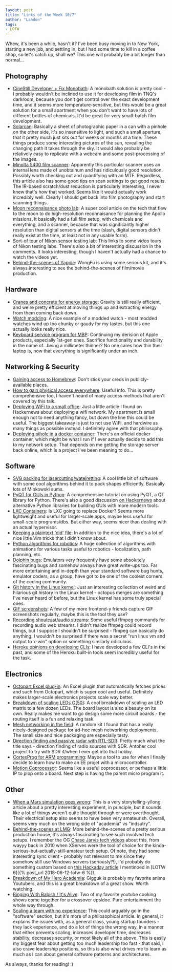 ```yaml
---
layout: post
title: "Links of the Week 10/7"
author: "Landon"
tags:
- LOTW
---
```


Whew, it's been a while, hasn't it? I've been busy moving in to New York, starting a new job, and settling in, but I had some time to kill in a coffee shop, so let's catch up, shall we? This one will probably be a bit longer than normal...

## Photography
- [CineStill Developer + Fix Monobath](https://www.japancamerahunter.com/2018/06/film-news-cinestill-release-developer-fix-bw-monobath/): A monobath solution is pretty cool - I probably wouldn't be inclined to use it for developing film in TNQ's darkroom, because you don't get control over the exact development time, and it seems more temperature-sensitive, but this would be a great solution for a small apartment when you don't want to have lots of different bottles of chemicals. It'd be great for very small-batch film development.
- [Solarcan](https://www.japancamerahunter.com/2018/06/camera-geekery-the-solarcan/): Basically a sheet of photographic paper in a can with a pinhole on the other side, it's so insensitive to light, and such a small aperture, that it pretty much just sits out for weeks or months at a time. These things produce some interesting pictures of the sun, revealing the changing path it takes through the sky. It would also probably be relatively easy to replicate with a webcam and some post-processing of the images.
- [Minolta 5400 film scanner](https://www.japancamerahunter.com/2018/07/guides-ultimate-scanning-guide-minolta-5400-meets-silverfast-8/): Apparently this particular scanner uses an internal lens made of unobtainum and has ridiculously good resolution. Possibly worth checking out and quantifying with an MTF. Regardless, this article also has some good tips on scan settings to get good results. The IR-based scratch/dust reduction is particularly interesting, I never knew that's how that worked. Seems like it would actually work incredibly well. Clearly I should get back into film photography and start scanning things.
- [Moon reconnaisance photo lab](https://hackaday.com/2018/08/02/the-photo-lab-that-flew-to-the-moon/): A super cool article on the tech that flew to the moon to do high-resolution reconnaisance for planning the Apollo missions. It basically had a full film setup, with chemicals and everything, and a scanner, because that was significantly higher resolution than digital sensors at the time (slash, digital sensors didn't really exist at the time, at least not in any usable form).
- [Sort-of tour of Nikon sensor testing lab](https://nikonrumors.com/2018/07/17/inside-nikons-secret-sensor-design-lab.aspx/): This links to some video tours of Nikon testing labs. There's also a bit of interesting discussion in the comments. It looks interesting, though I haven't actually had a chance to watch the videos yet.
- [Behind-the-scenes of Yappie](https://www.youtube.com/watch?v=_iGKNURtI9A): WongFu is using some serious kit, and it's always interesting to see the behind-the-scenes of film/movie production.

## Hardware
- [Cranes and concrete for energy storage](https://qz.com/1355672/stacking-concrete-blocks-is-a-surprisingly-efficient-way-to-store-energy/): Gravity is still really efficient, and we're pretty efficient at moving things up and extracting energy from them coming back down.
- [Watch modding](https://www.reddit.com/r/Watches/comments/8zou54/seiko_my_customized_seiko_5_on_the_adriatic_sea/?st=jjqkzdf9&sh=92e15175): A nice example of a modded watch - most modded watches wind up too chunky or gaudy for my tastes, but this one actually looks really nice.
- [Keyboard service program for MBP](https://www.apple.com/support/keyboard-service-program-for-macbook-and-macbook-pro/): Continuing my derision of Apple products, especially 1st-gen ones. Sacrifice functionality and durability in the name of...being a millimeter thinner? No one cares how thin their laptop is, now that everything is significantly under an inch.

## Networking & Security
- [Gaining access to Homebrew](https://medium.com/@vesirin/how-i-gained-commit-access-to-homebrew-in-30-minutes-2ae314df03ab): Don't stick your creds in publicly-available places.
- [How to gain physical access everywhere](https://www.youtube.com/watch?v=4YYvBLAF4T8): Useful info. This is pretty comprehensive too, I haven't heard of many access methods that aren't covered by this talk.
- [Deploying WiFi to a small office](https://triplebyte.com/blog/how-triplebyte-solved-its-office-wifi-problems): Just a little article I found on Hackernews about deploying a wifi network. My apartment is small enough not to need anything fancy, but down the line this could be useful. The biggest takeaway is just to not use WiFi, and hardwire as many things as possible instead. I definitely agree with that philosophy.
- [Deploying pihole in a docker container](https://hub.docker.com/r/pihole/pihole/): There's an official docker container, which might be what I run if I ever actually decide to add this to my network setup. That depends on me getting the storage server back online, which is a project I've been meaning to do...

## Software
- [SVG packing for lasercutting/watejretting](https://deepnest.io/): A cool little bit of software with some cool algorithms behind it to pack shapes efficiently. Basically lots of Minkowski sums.
- [PyQT for GUIs in Python](https://build-system.fman.io/pyqt5-tutorial): A comprehensive tutorial on using PyQT, a QT library for Python. There's also a good discussion [on Hackernews](https://news.ycombinator.com/item?id=18067684) about alternative Python libraries for building GUIs with more modern tools.
- [LXC Containers](https://news.ycombinator.com/item?id=17478195): Is LXC going to replace Docker? Seems more lightweight and useful for larger-scale apps, maybe less useful for small-scale programs/dbs. But either way, seems nicer than dealing with an actual hypervisor.
- [Keeping a plaintext 'did' file](https://theptrk.com/2018/07/11/did-txt-file/): In addition to the nice idea, there's a lot of nice little Vim tricks that I didn't know about.
- [Python algorithms for robotics](https://atsushisakai.github.io/PythonRobotics/#a-algorithm): A huge collection of algorithms with animations for various tasks useful to robotics - localization, path planning, etc.
- [Dolphin bugs](https://ppltoast.wordpress.com/2018/05/11/a-small-look-into-the-gamecubes-copy-filter/): Emulators very frequently have some absolutely fascinating bugs and somehow always have great write-ups too. Far more entertaining and in-depth than your standard software bug hunts, emulator coders, as a group, have got to be one of the coolest corners of the coding community.
- [Git history in the Linux kernel](https://www.destroyallsoftware.com/blog/2017/the-biggest-and-weirdest-commits-in-linux-kernel-git-history): Just an interesting collection of weird and hilarious git history in the Linux kernel - octopus merges are something I've never heard of before, but the Linux kernel has some truly special ones.
- [GIF screenshots](https://www.cockos.com/licecap/): A few of my more frontend-y friends capture GIF screenshots regularly, maybe this is the tool they use?
- [Recording shoutcast/audio streams](https://old.reddit.com/r/DataHoarder/comments/98sm3d/my_recording_of_a_radio_station_finally_came_in/?st=jl32ql00&sh=15e320e2): Some useful ffmpeg commands for recording audio web streams. I didn't realize ffmpeg could record things, but I suppose I shouldn't be surprised - ffmpeg can basically do anything. I wouldn't be surprised if there was a secret "run linux vm and output to x-win" option or something similarly ridiculous.
- [Heroku opinions on developing CLIs](https://medium.com/@jdxcode/12-factor-cli-apps-dd3c227a0e46): I have developed a few CLI's in the past, and some of the Heroku built-in tools seem incredibly useful for the task.

## Electronics
- [Octopart Excel plug-in](https://octopart.com/excel): An Excel plugin that automatically fetches prices and such from Octopart, which is super cool and useful. Definitely makes larger-scale electronics projects scale way better.
- [Breakdown of scaling LEDs O(50)](https://hackaday.com/2018/09/04/when-are-dumb-leds-the-smart-choice/): A cool breakdown of scaling an LED matrix to a few dozen LEDs. The board layout is also a beauty on its own. Really makes me want to go design some more circuit boards - the routing itself is a fun and relaxing task.
- [Mesh networking in the field](https://www.gotenna.com/pages/gotenna-pro-deployment-kit): A random kit I found that has a really nicely-designed package for ad-hoc mesh networking deployments. The small size and nice packaging are especially tasty.
- [Direction finding and passive radar with RTL-SDR](https://hackaday.com/2018/09/10/direction-finding-and-passive-radar-with-rtl-sdr/): Pretty much what the title says - direction finding of radio sources with SDR. Antoher cool project to try with SDR if/when I ever get into that hobby.
- [CortexProg for ARM programming](https://hackaday.com/2018/07/17/cortexprog-is-a-real-arm-twister/): Maybe a tool to use for when I finally decide to learn how to make an EE projet with a microcontroller.
- [Motion Coprocessor](https://hackaday.com/2018/08/18/a-motion-coprocessor-without-the-proprietary-layer/): Seems like a useful coprocessor, or perhaps a little IP to plop onto a board. Next step is having the parent micro program it.

## Other
- [When a Mars simulation goes wrong](https://www.theatlantic.com/science/archive/2018/06/mars-simulation-hi-seas-nasa-hawaii/553532/): This is a very storytelling-y/long article about a pretty interesting experiment, in principle, but it sounds like a lot of things weren't quite thought through or were overthought. Their electrical setup also seems to have been very amateurish. Overall, seems very much on the wrong side of "academia" vs "indsutry".
- [Behind-the-scenes at LMG](https://www.youtube.com/watch?v=eQED3tF8wuw): More behind-the-scenes of a pretty serious production house, it's always fascinating to see such involved tech setups. I remember the OG [Chase Jarvis tech videos](https://www.youtube.com/watch?v=Y-6EQo6it7Y) about this, from wayyy back in 2010 when XServes were the tool of choice for the kinda-serious-but-actually-still-amateur tech setup. Of note, they had some interesting sync client - probably not relevant to me since they somehow still use Windows servers (seriously?!), I'd probably do something custom based on [this Hackaday article](https://hackaday.com/2018/06/07/linux-fu-watch-that-filesystem/) I mentinoed in [LOTW 6]({% post_url 2018-06-12-lotw-6 %}).
- [Breakdown of My Hero Academia](https://www.youtube.com/watch?v=D3jjVsm99Ec): Gigguk is probably my favorite anime Youtubers, and this is a great breakdown of a great show. Worth watching.
- [Binging With Babish / It's Alive](https://www.youtube.com/watch?v=nMYopbutSgs): Two of my favorite youtube cooking shows come together for a crossover epsidoe. Pure entertainment the whole way through.
- [Scaling a team with no experience](https://stephenmann.io/post/dont-do-this-in-production/): This could arguably go in the "software" section, but it's more of a philosophical article. In general, it explains the issues with, as a general class, young startup founders - they lack experience, and do a lot of things the wrong way, in a manner that either prevents scaling, increases developer time, decreases stability, decreases security, or most likely all of the above. This is easily my biggest fear about getting too much leadership too fast - that said, I also crave leadership positions, so this is also what drives me to learn as much as I can about general software patterns and architectures.


As always, thanks for reading! :)